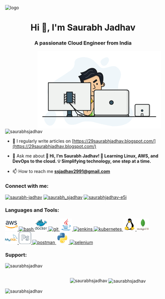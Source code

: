 ![logo](https://github.com/saurabhsjadhav/saurabhsjadhav/blob/main/Orange%20And%20White%20Gradient%20Workshop%20Banner.png)
<h1 align="center">Hi 👋, I'm Saurabh Jadhav</h1>
<h3 align="center">A passionate Cloud Engineer from India</h3>
<img align="right" alt="coding" width="400" src="https://raw.githubusercontent.com/rajpratyush/rajpratyush/master/me_1.gif">


<p align="left"> <img src="https://komarev.com/ghpvc/?username=saurabhsjadhav&label=Profile%20views&color=0e75b6&style=flat" alt="saurabhsjadhav" /> </p>

- 📝 I regularly write articles on [https://29saurabhjadhav.blogspot.com/](https://29saurabhjadhav.blogspot.com/)

- 💬 Ask me about **👋 Hi, I’m Saurabh Jadhav! 🌱 Learning Linux, AWS, and DevOps to the cloud. 💡 Simplifying technology, one step at a time.**

- 📫 How to reach me **ssjadhav2991@gmail.com**

<h3 align="left">Connect with me:</h3>
<p align="left">
<a href="https://linkedin.com/in/saurabh-jadhav-127586217/" target="blank"><img align="center" src="https://raw.githubusercontent.com/rahuldkjain/github-profile-readme-generator/master/src/images/icons/Social/linked-in-alt.svg" alt="saurabh-jadhav" height="30" width="40" /></a>
<a href="https://instagram.com/saurabh_sjadhav" target="blank"><img align="center" src="https://raw.githubusercontent.com/rahuldkjain/github-profile-readme-generator/master/src/images/icons/Social/instagram.svg" alt="saurabh_sjadhav" height="30" width="40" /></a>
<a href="https://www.youtube.com/c/saurabhjadhav-e5i" target="blank"><img align="center" src="https://raw.githubusercontent.com/rahuldkjain/github-profile-readme-generator/master/src/images/icons/Social/youtube.svg" alt="saurabhjadhav-e5i" height="30" width="40" /></a>
</p>

<h3 align="left">Languages and Tools:</h3>
<p align="left"> <a href="https://aws.amazon.com" target="_blank" rel="noreferrer"> <img src="https://raw.githubusercontent.com/devicons/devicon/master/icons/amazonwebservices/amazonwebservices-original-wordmark.svg" alt="aws" width="40" height="40"/> </a> <a href="https://www.gnu.org/software/bash/" target="_blank" rel="noreferrer"> <img src="https://www.vectorlogo.zone/logos/gnu_bash/gnu_bash-icon.svg" alt="bash" width="40" height="40"/> </a> <a href="https://www.docker.com/" target="_blank" rel="noreferrer"> <img src="https://raw.githubusercontent.com/devicons/devicon/master/icons/docker/docker-original-wordmark.svg" alt="docker" width="40" height="40"/> </a> <a href="https://git-scm.com/" target="_blank" rel="noreferrer"> <img src="https://www.vectorlogo.zone/logos/git-scm/git-scm-icon.svg" alt="git" width="40" height="40"/> </a> <a href="https://www.java.com" target="_blank" rel="noreferrer"> <img src="https://raw.githubusercontent.com/devicons/devicon/master/icons/java/java-original.svg" alt="java" width="40" height="40"/> </a> <a href="https://www.jenkins.io" target="_blank" rel="noreferrer"> <img src="https://www.vectorlogo.zone/logos/jenkins/jenkins-icon.svg" alt="jenkins" width="40" height="40"/> </a> <a href="https://kubernetes.io" target="_blank" rel="noreferrer"> <img src="https://www.vectorlogo.zone/logos/kubernetes/kubernetes-icon.svg" alt="kubernetes" width="40" height="40"/> </a> <a href="https://www.linux.org/" target="_blank" rel="noreferrer"> <img src="https://raw.githubusercontent.com/devicons/devicon/master/icons/linux/linux-original.svg" alt="linux" width="40" height="40"/> </a> <a href="https://www.mongodb.com/" target="_blank" rel="noreferrer"> <img src="https://raw.githubusercontent.com/devicons/devicon/master/icons/mongodb/mongodb-original-wordmark.svg" alt="mongodb" width="40" height="40"/> </a> <a href="https://www.mysql.com/" target="_blank" rel="noreferrer"> <img src="https://raw.githubusercontent.com/devicons/devicon/master/icons/mysql/mysql-original-wordmark.svg" alt="mysql" width="40" height="40"/> </a> <a href="https://www.photoshop.com/en" target="_blank" rel="noreferrer"> <img src="https://raw.githubusercontent.com/devicons/devicon/master/icons/photoshop/photoshop-line.svg" alt="photoshop" width="40" height="40"/> </a> <a href="https://postman.com" target="_blank" rel="noreferrer"> <img src="https://www.vectorlogo.zone/logos/getpostman/getpostman-icon.svg" alt="postman" width="40" height="40"/> </a> <a href="https://www.python.org" target="_blank" rel="noreferrer"> <img src="https://raw.githubusercontent.com/devicons/devicon/master/icons/python/python-original.svg" alt="python" width="40" height="40"/> </a> <a href="https://www.selenium.dev" target="_blank" rel="noreferrer"> <img src="https://raw.githubusercontent.com/detain/svg-logos/780f25886640cef088af994181646db2f6b1a3f8/svg/selenium-logo.svg" alt="selenium" width="40" height="40"/> </a> </p>

<h3 align="left">Support:</h3>
<p><a href="https://www.buymeacoffee.com/saurabhsjadhav"> <img align="left" src="https://cdn.buymeacoffee.com/buttons/v2/default-yellow.png" height="50" width="210" alt="saurabhsjadhav" /></a></p><br><br>

<p><img align="left" src="https://github-readme-stats.vercel.app/api/top-langs?username=saurabhsjadhav&show_icons=true&locale=en&layout=compact" alt="saurabhsjadhav" /></p>

<p>&nbsp;<img align="center" src="https://github-readme-stats.vercel.app/api?username=saurabhsjadhav&show_icons=true&locale=en" alt="saurabhsjadhav" /></p>

<p><img align="center" src="https://github-readme-streak-stats.herokuapp.com/?user=saurabhsjadhav&" alt="saurabhsjadhav" /></p>
